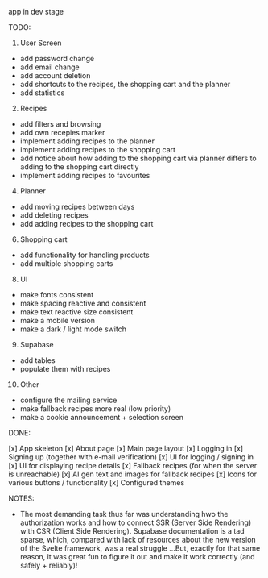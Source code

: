 app in dev stage

TODO:

1. User Screen
- add password change
- add email change
- add account deletion
- add shortcuts to the recipes, the shopping cart and the planner
- add statistics

2. Recipes
- add filters and browsing
- add own recepies marker
- implement adding recipes to the planner
- implement adding recipes to the shopping cart
- add notice about how adding to the shopping cart via planner differs to adding to the shopping cart directly
- implement adding recipes to favourites

4. Planner
- add moving recipes between days
- add deleting recipes
- add adding recipes to the shopping cart

6. Shopping cart
- add functionality for handling products
- add multiple shopping carts

8. UI
- make fonts consistent
- make spacing reactive and consistent
- make text reactive size consistent
- make a mobile version
- make a dark / light mode switch

9. Supabase
- add tables
- populate them with recipes

10. Other
- configure the mailing service
- make fallback recipes more real (low priority)
- make a cookie announcement + selection screen

DONE:

[x] App skeleton
[x] About page
[x] Main page layout
[x] Logging in
[x] Signing up (together with e-mail verification)
[x] UI for logging / signing in
[x] UI for displaying recipe details
[x] Fallback recipes (for when the server is unreachable)
[x] AI gen text and images for fallback recipes
[x] Icons for various buttons / functionality
[x] Configured themes

NOTES:
- The most demanding task thus far was understanding hwo the authorization works and how to connect SSR (Server Side Rendering) with CSR (Client Side Rendering). Supabase documentation is a tad sparse, which, compared with lack of resources about the new version of the Svelte framework, was a real struggle ...But, exactly for that same reason, it was great fun to figure it out and make it work correctly (and safely + reliably)!




